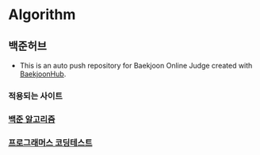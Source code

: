 # Algorithm


## 백준허브
- This is an auto push repository for Baekjoon Online Judge created with [BaekjoonHub](https://github.com/BaekjoonHub/BaekjoonHub).
### 적용되는 사이트
  ### [백준 알고리즘](https://www.acmicpc.net/, "백준 알고리즘")
  ### [프로그래머스 코딩테스트](https://school.programmers.co.kr/learn/challenges?order=acceptance_desc&partIds=17615%2C6174, "프로그래머스 코딩테스트")
